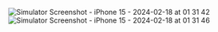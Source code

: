 ![Simulator Screenshot - iPhone 15 - 2024-02-18 at 01 31 42](https://github.com/homit-dalia/card-workout-app-iOS/assets/103167599/2e195172-eae2-4398-b4de-2e61973f9170) ![Simulator Screenshot - iPhone 15 - 2024-02-18 at 01 31 46](https://github.com/homit-dalia/card-workout-app-iOS/assets/103167599/eb5a19b8-77ed-4549-ad14-6c21b03b9ca7)
